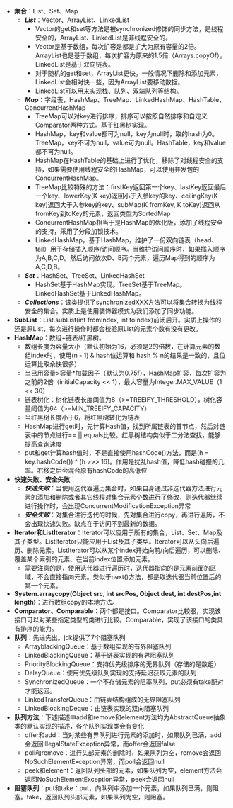 - **集合**：List、Set、Map
	- ***List***：Vector、ArrayList、LinkedList
		- Vector的get和set等方法是被synchronized修饰的同步方法，是线程安全的，ArrayList、LinkedList是非线程安全的。
		- Vector是基于数组，每次扩容是都是扩大为原有容量的2倍。ArrayList也是基于数组，每次扩容为原来的1.5倍（Arrays.copyOf）。LinkedList是基于双向链表。
		- 对于随机的get和set，ArrayList更快。一般情况下删除和添加元素，LinkedList会相对快一些，因为ArrayList要移动数据。
		- LinkedList可以用来实现栈、队列、双端队列等结构。
	- ***Map***：字段表，HashMap、TreeMap、LinkedHashMap、HashTable、ConcurrentHashMap
		- TreeMap可以对key进行排序，排序可以按照自然排序和自定义Comparator两种方式。基于红黑树实现。
		- HashMap，key和value都可为null，key为null时，取的hash为0。TreeMap，key不可为null，value可为null。HashTable，key和value都不可为null。
		- HashMap在HashTable的基础上进行了优化，移除了对线程安全的支持，如果需要使用线程安全的HashMap，可以使用并发包的ConcurrentHashMap。
		- TreeMap比较特殊的方法：firstKey返回第一个key、lastKey返回最后一个key、lowerKey(K key)返回小于入参key的key、ceilingKey(K key)返回大于入参key的key、subMap(K fromKey, K toKey)返回从fromKey到toKey的元素，返回类型为SortedMap
		- ConcurrentHashMap相当于是HashMap的优化版，添加了线程安全的支持，采用了分段加锁技术。
		- LinkedHashMap，基于HashMap，维护了一份双向链表（head、tail）用于存储插入顺序/访问顺序。当维护访问顺序时，如果插入顺序为A,B,C,D。然后访问依次D、B两个元素，遍历Map得到的顺序为A,C,D,B。
	- ***Set***：HashSet、TreeSet、LinkedHashSet
		- HashSet基于HashMap实现。TreeSet基于TreeMap。LinkedHashSet基于LinkedHashMap。
	- ***Collections***：该类提供了synchronizedXXX方法可以将集合转换为线程安全的集合。实质上是使用装饰器模式为我们添加了同步功能。
- **SubList**：List.subList(int fromIndex, int toIndex)前闭后开。实质上操作的还是原List，每次进行操作时都会校验原List的元素个数有没有更改。
- **HashMap**：数组+链表/红黑树。
	- 数组长度为容量大小（默认初始为16，必须是2的倍数，在计算元素的数组index时，使用(n - 1) & hash位运算和 hash % n的结果是一致的，且位运算比取余快很多）
	- 当已用容量>容量*加载因子（默认为0.75f），HashMap扩容，每次扩容为之前的2倍（initialCapacity << 1），最大容量为Integer.MAX_VALUE（1 << 30）
	- 链表树化：树化链表长度阈值为8（>=TREEIFY_THRESHOLD），树化容量阈值为64（>=MIN_TREEIFY_CAPACITY）
	- 当红黑树长度小于6，将红黑树转化为链表
	- HashMap进行get时，先计算Hash值，找到所属链表的首节点，然后对链表中的节点进行== || equals比较。红黑树结构类似于二分法查找，能够提高查询速度
	- put和get计算hash值时，不是直接使用hashCode()方法，而是(h = key.hashCode()) ^ (h >>> 16)。作用是扰乱hash值，降低hash碰撞的几率。右移之后会混合原有hashCode的高低位
- **快速失败、安全失败**：
	- ***快速失败***：当使用迭代器遍历集合时，如果自身通过非迭代器方法进行元素的添加和删除或者其它线程对集合元素个数进行了修改，则迭代器继续进行操作时，会出现ConcurrentModificationException异常
	- ***安全失败***：对集合进行迭代的时候，先对集合进行copy，再进行遍历，不会出现快速失败。缺点在于访问不到最新的数据。
- **Iterator和ListIterator**：Iterator可以应用于所有的集合，List、Set、Map及其子类型。ListIterator只能应用于List及其子类型。Iterator可以从头向后遍历、删除元素。ListIterator可以从某个index开始向前/向后遍历，可以删除、覆盖某个索引的元素、在当前index位置添加元素。
	- 需要注意的是，使用迭代器进行遍历时，迭代器指向的是元素前面的区域，不会直接指向元素。类似于next()方法，都是取迭代器当前位置后的第一个元素。
- **System.arraycopy(Object src,  int  srcPos, Object dest, int destPos,int length)**：进行数组copy的本地方法。
- **Comparator、Comparable**：两个都是接口。Comparator比较器，实现该接口可以对某些指定类型的类进行比较。Comparable，实现了该接口的类具有排序的能力。
- **队列**：先进先出。jdk提供了7个阻塞队列
	- ArrayblackingQueue：基于数组实现的有界阻塞队列
	- LinkedBlackingQueue：基于链表实现的有界阻塞队列
	- PriorityBlockingQueue：支持优先级排序的无界队列（存储的是数组）
	- DelayQueue：使用优先级队列实现的支持延迟获取元素的队列
	- SynchronizedQueue：一个不存储元素的阻塞队列，put必须有take配对才能返回。
	- LinkedTransferQueue：由链表结构组成的无界阻塞队列
	- LinkedBlockingDeque：由链表实现的双向阻塞队列
- **队列方法**：下述描述中add和remove和element方法均为AbstractQueue抽象类的默认实现的描述，各个队列实现类会有变化
	- offer和add：当对某些有界队列进行元素的添加时，如果队列已满，add会返回IllegalStateException异常，而offer会返回false
	- poll和remove：进行头部元素的删除时，如果队列为空，remove会返回NoSuchElementException异常，而poll会返回null
	- peek和element：返回队列头部的元素，如果队列为空，element方法会返回NoSuchElementException异常，peek会返回null
- **阻塞队列**：put和take：put，向队列中添加一个元素，如果队列已满，则阻塞。take，返回队列头部元素，如果队列为空，则阻塞。
	